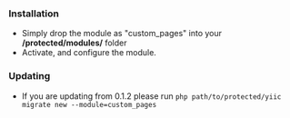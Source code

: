 ### Installation

- Simply drop the module as "custom_pages" into your **/protected/modules/** folder
- Activate, and configure the module.


### Updating

- If you are updating from 0.1.2 please run `php path/to/protected/yiic migrate new --module=custom_pages`
